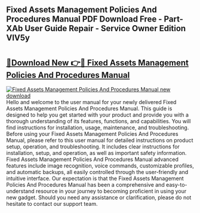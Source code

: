 ## Fixed Assets Management Policies And Procedures Manual PDF Download Free - Part-XAb User Guide Repair - Service Owner Edition VIV5y

# <h2><a href="http://cf12247.oget.top/?id=Fixed+Assets+Management+Policies+And+Procedures+Manual">🔗Download New 👉🔴 Fixed Assets Management Policies And Procedures Manual</a></h2>

[![Fixed Assets Management Policies And Procedures Manual new download](https://i.imgur.com/5g1atiW.png)](http://cf12247.oget.top/?id=Fixed+Assets+Management+Policies+And+Procedures+Manual)
Hello and welcome to the user manual for your newly delivered Fixed Assets Management Policies And Procedures Manual. This guide is designed to help you get started with your product and provide you with a thorough understanding of its features, functions, and capabilities. You will find instructions for installation, usage, maintenance, and troubleshooting. Before using your Fixed Assets Management Policies And Procedures Manual, please refer to this user manual for detailed instructions on product setup, operation, and troubleshooting. It includes clear instructions for installation, setup, and operation, as well as important safety information. Fixed Assets Management Policies And Procedures Manual advanced features include image recognition, voice commands, customizable profiles, and automatic backups, all easily controlled through the user-friendly and intuitive interface. Our expectation is that the Fixed Assets Management Policies And Procedures Manual has been a comprehensive and easy-to-understand resource in your journey to becoming proficient in using your new gadget. Should you need any assistance or clarification, please do not hesitate to contact our support team.

